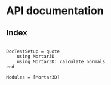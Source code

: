 # API documentation

## Index

```@index
```

```@meta
DocTestSetup = quote
    using Mortar3D
    using Mortar3D: calculate_normals
end
```

```@autodocs
Modules = [Mortar3D]
```

